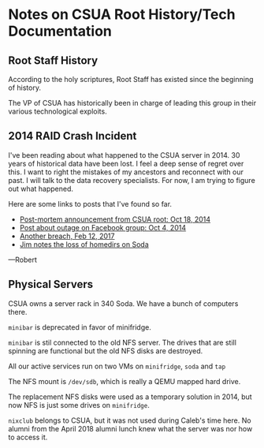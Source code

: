# Notes on CSUA Root History/Tech Documentation

## Root Staff History

According to the holy scriptures, Root Staff has existed since the beginning of history.

The VP of CSUA has historically been in charge of leading this group in their various technological exploits.

## 2014 RAID Crash Incident

I've been reading about what happened to the CSUA server in 2014. 30 years of
historical data have been lost. I feel a deep sense of regret over this. I want
to right the mistakes of my ancestors and reconnect with our past. I will talk
to the data recovery specialists. For now, I am trying to figure out what
happened.

Here are some links to posts that I've found so far.

- [Post-mortem announcement from CSUA root: Oct 18, 2014][1]
- [Post about outage on Facebook group: Oct 4, 2014][2]
- [Another breach, Feb 12, 2017][3]
- [Jim notes the loss of homedirs on Soda][4]

[1]: https://www.facebook.com/groups/csuahosers/permalink/10152411168169856/
[2]: https://www.facebook.com/groups/csuahosers/permalink/10152377861569856/
[3]: https://www.facebook.com/groups/csuahosers/permalink/10154395758704856/
[4]: https://www.facebook.com/groups/csuahosers/permalink/10152430612724856/

—Robert

## Physical Servers

CSUA owns a server rack in 340 Soda. We have a bunch of computers there.

`minibar` is deprecated in favor of minifridge.

`minibar` is stil connected to the old NFS server. The drives that are still
spinning are functional but the old NFS disks are destroyed.

All our active services run on two VMs on `minifridge`, `soda` and `tap`

The NFS mount is `/dev/sdb`, which is really a QEMU mapped hard drive.

The replacement NFS disks were used as a temporary solution in 2014, but now
NFS is just some drives on `minifridge`.

`nixclub` belongs to CSUA, but it was not used during Caleb's time here. No alumni from the April 2018 alumni lunch knew what the server was nor how to access it.
